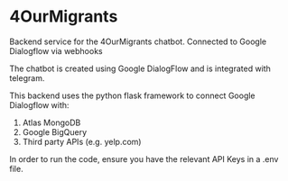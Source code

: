 # 4OurMigrants
Backend service for the 4OurMigrants chatbot. Connected to Google Dialogflow via webhooks

The chatbot is created using Google DialogFlow and is integrated with telegram.

This backend uses the python flask framework to connect Google Dialogflow with:
1. Atlas MongoDB
2. Google BigQuery
3. Third party APIs (e.g. yelp.com)


In order to run the code, ensure you have the relevant API Keys in a .env file. 
